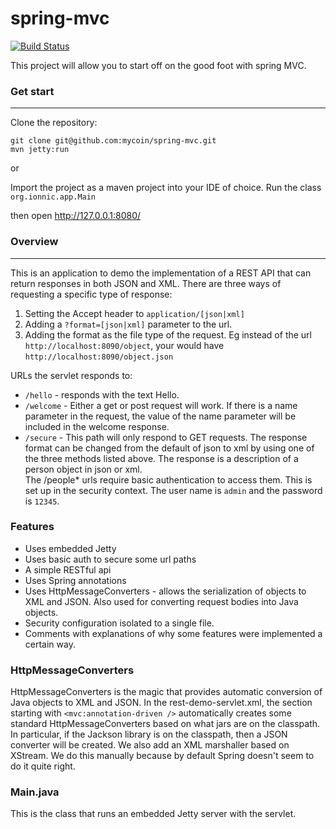 spring-mvc 
===

[![Build Status](https://travis-ci.org/mycoin/spring-mvc.svg?branch=master)](https://travis-ci.org/mycoin/spring-mvc)

This project will allow you to start off on the good foot with spring MVC.


### Get start
---
Clone the repository:

```
git clone git@github.com:mycoin/spring-mvc.git
mvn jetty:run
```

or 

Import the project as a maven project into your IDE of choice. 
Run the class `org.ionnic.app.Main`

then open <http://127.0.0.1:8080/>


### Overview
---

This is an application to demo the implementation of a REST API that can return responses in both JSON and XML. 
There are three ways of requesting a specific type of response:

1. Setting the Accept header to `application/[json|xml]`
2. Adding a `?format=[json|xml]` parameter to the url.
3. Adding the format as the file type of the request. Eg instead of the url `http://localhost:8090/object`, your would have `http://localhost:8090/object.json`

URLs the servlet responds to:

+ `/hello` - responds with the text Hello.
+ `/welcome` - Either a get or post request will work. If there is a name parameter in the request, the value of the name parameter will be included in the welcome response. 
+ `/secure` - This path will only respond to GET requests. The response format can be changed from the default of json to xml by using one of the 
  three methods listed above. The response is a description of a person object in json or xml.  
  The /people* urls require basic authentication to access them. This is set up in the security context. The user name is `admin` and the password is `12345`.


### Features

* Uses embedded Jetty
* Uses basic auth to secure some url paths
* A simple RESTful api
* Uses Spring annotations
* Uses HttpMessageConverters - allows the serialization of objects to XML and JSON. Also used for converting request bodies into Java objects.
* Security configuration isolated to a single file.
* Comments with explanations of why some features were implemented a certain way.

### HttpMessageConverters

HttpMessageConverters is the magic that provides automatic conversion of Java objects to XML and JSON. In the rest-demo-servlet.xml, the 
section starting with `<mvc:annotation-driven />` automatically creates some standard HttpMessageConverters based on what jars are on the classpath. In particular, if the 
Jackson library is on the classpath, then a JSON converter will be created. We also add an XML marshaller based on XStream. We do this manually because by default Spring doesn't seem to do it quite right.


### Main.java

This is the class that runs an embedded Jetty server with the servlet. 